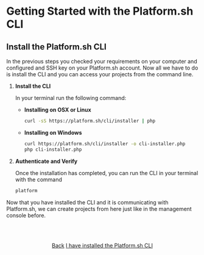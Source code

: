 # Getting Started with the Platform.sh CLI

## Install the Platform.sh CLI

In the previous steps you checked your requirements on your computer and configured and SSH key on your Platform.sh account. Now all we have to do is install the CLI and you can access your projects from the command line.


1. **Install the CLI**

    In your terminal run the following command:

    * **Installing on OSX or Linux**
    
       ```bash
       curl -sS https://platform.sh/cli/installer | php
       ```
       
    * **Installing on Windows**
    
       ```bash
       curl https://platform.sh/cli/installer -o cli-installer.php
       php cli-installer.php
       ```
   
2. **Authenticate and Verify**

   Once the installation has completed, you can run the CLI in your terminal with the command
   
   ```bash
   platform
   ```

    <html>
    <head>
      <link rel="stylesheet" type="text/css" href="/asciinema/asciinema-player.css" />
      <script src="/asciinema/asciinema-player.js"></script>
    </head>
    <body>
    
      <asciinema-player src="/asciinema/recordings/verify-cli.cast"></asciinema-player>
    
    </body>
    </html>

   
   
Now that you have installed the CLI and it is communicating with Platform.sh, we can create projects from here just like in the management console before.

   
   
<html>
<head>
<link rel="stylesheet" href="/styles/styles.css">
</head>
<body>

<br/><br/>

<center>

<a href="/gettingstarted/next-steps/cli/step-2.html" class="buttongen small">Back</a>
<a href="/gettingstarted/next-steps/cli/step-4.html" class="buttongen small">I have installed the Platform.sh CLI</a>

</center>

<br/><br/>

</body>
</html>
